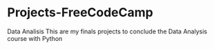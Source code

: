 # Projects-FreeCodeCamp
Data Analisis
This are my finals projects to conclude the Data Analysis course with Python
